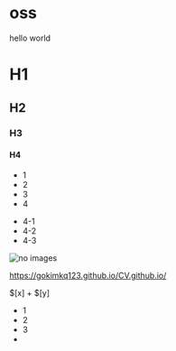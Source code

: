 # oss
hello world

# H1

## H2
### H3
#### H4

* 1
* 2
* 3
* 4
 - 4-1
 - 4-2
 - 4-3

![no images](./images.png)  


https://gokimkq123.github.io/CV.github.io/


$[x] + $[y] 

+ 1
+ 2
+ 3
+ 
